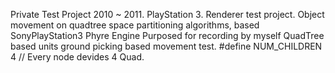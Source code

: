 Private Test Project 2010 ~ 2011. PlayStation 3. Renderer test project.
Object movement on quadtree space partitioning algorithms, based SonyPlayStation3 Phyre Engine
Purposed for recording by myself
QuadTree based units ground picking based movement test. 
#define NUM_CHILDREN		4 // Every node devides 4 Quad.
